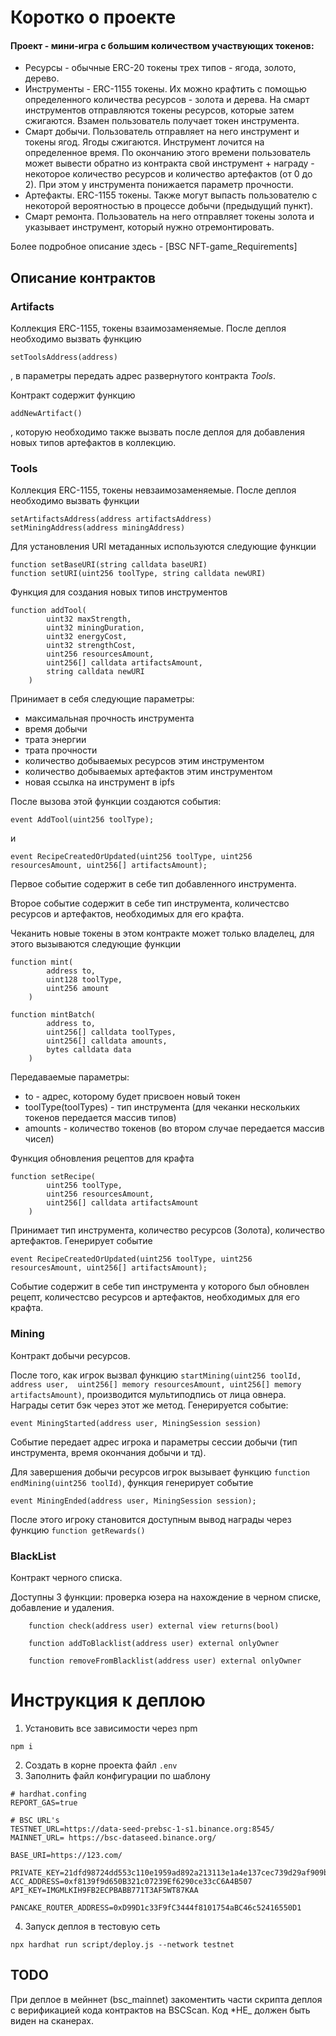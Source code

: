 # Коротко о проекте

#### Проект - мини-игра с большим количеством участвующих токенов:

- Ресурсы - обычные ERC-20 токены трех типов - ягода, золото, дерево.
- Инструменты - ERC-1155 токены. Их можно крафтить с помощью определенного количества ресурсов - золота и дерева. На смарт инструментов отправляются токены ресурсов, которые затем сжигаются. Взамен пользователь получает токен инструмента.
- Смарт добычи. Пользователь отправляет на него инструмент и токены ягод. Ягоды сжигаются. Инструмент лочится на определенное время. По окончанию этого времени пользователь может вывести обратно из контракта свой инструмент + награду - некоторое количество ресурсов и количество артефактов (от 0 до 2). При этом у инструмента понижается параметр прочности.
- Артефакты. ERC-1155 токены. Также могут выпасть пользователю с некоторой вероятностью в процессе добычи (предыдущий пункт).
- Смарт ремонта. Пользователь на него отправляет токены золота и указывает инструмент, который нужно отремонтировать.

Более подробное описание здесь - [BSC NFT-game_Requirements]

## Описание контрактов

### Artifacts

Коллекция ERC-1155, токены взаимозаменяемые. После деплоя необходимо вызвать функцию

```
setToolsAddress(address)
```

, в параметры передать адрес развернутого контракта _Tools_.

Контракт содержит функцию

```
addNewArtifact()
```

, которую необходимо также вызвать после деплоя для добавления новых типов артефактов в коллекцию.

### Tools

Коллекция ERC-1155, токены невзаимозаменяемые. После деплоя необходимо вызвать функции

```
setArtifactsAddress(address artifactsAddress)
setMiningAddress(address miningAddress)
```

Для установления URI метаданных используются следующие функции

```
function setBaseURI(string calldata baseURI)
function setURI(uint256 toolType, string calldata newURI)
```

Функция для создания новых типов инструментов

```
function addTool(
        uint32 maxStrength,
        uint32 miningDuration,
        uint32 energyCost,
        uint32 strengthCost,
        uint256 resourcesAmount,
        uint256[] calldata artifactsAmount,
        string calldata newURI
    )
```

Принимает в себя следующие параметры:

- максимальная прочность инструмента
- время добычи
- трата энергии
- трата прочности
- количество добываемых ресурсов этим инструментом
- количество добываемых артефактов этим инструментом
- новая ссылка на инструмент в ipfs

После вызова этой функции создаются события:

```
event AddTool(uint256 toolType);
```

и

```
event RecipeCreatedOrUpdated(uint256 toolType, uint256 resourcesAmount, uint256[] artifactsAmount);
```

Первое событие содержит в себе тип добавленного инструмента.

Второе событие содержит в себе тип инструмента, количестсво ресурсов и артефактов, необходимых для его крафта.

Чеканить новые токены в этом контракте может только владелец, для этого вызываются следующие функции

```
function mint(
        address to,
        uint128 toolType,
        uint256 amount
    )

function mintBatch(
        address to,
        uint256[] calldata toolTypes,
        uint256[] calldata amounts,
        bytes calldata data
    )
```

Передаваемые параметры:

- to - адрес, которому будет присвоен новый токен
- toolType(toolTypes) - тип инструмента (для чеканки нескольких токенов передается массив типов)
- amounts - количество токенов (во втором случае передается массив чисел)

Функция обновления рецептов для крафта

```
function setRecipe(
        uint256 toolType,
        uint256 resourcesAmount,
        uint256[] calldata artifactsAmount
    )
```

Принимает тип инструмента, количество ресурсов (Золота), количество артефактов. Генерирует событие

```
event RecipeCreatedOrUpdated(uint256 toolType, uint256 resourcesAmount, uint256[] artifactsAmount);
```

Событие содержит в себе тип инструмента у которого был обновлен рецепт, количестсво ресурсов и артефактов, необходимых для его крафта.

### Mining

Контракт добычи ресурсов.

После того, как игрок вызвал функцию `startMining(uint256 toolId, address user,  uint256[] memory resourcesAmount, uint256[] memory artifactsAmount)`, производится мультиподпись от лица овнера. Награды сетит бэк через этот же метод. Генерируется событие:

```
event MiningStarted(address user, MiningSession session)
```

Событие передает адрес игрока и параметры сессии добычи (тип инструмента, время окончания добычи и тд).

Для завершения добычи ресурсов игрок вызывает функцию `function endMining(uint256 toolId)`, функция генерирует событие

```
event MiningEnded(address user, MiningSession session);
```

После этого игроку становится доступным вывод награды через функцию `function getRewards()`

### BlackList

Контракт черного списка.

Доступны 3 функции: проверка юзера на нахождение в черном списке, добавление и удаления.

```
    function check(address user) external view returns(bool)

    function addToBlacklist(address user) external onlyOwner

    function removeFromBlacklist(address user) external onlyOwner
```

# Инструкция к деплою

1. Установить все зависимости через npm

```
npm i
```

2. Создать в корне проекта файл `.env`
3. Заполнить файл конфигурации по шаблону

```
# hardhat.confing
REPORT_GAS=true

# BSC URL's
TESTNET_URL=https://data-seed-prebsc-1-s1.binance.org:8545/
MAINNET_URL= https://bsc-dataseed.binance.org/

BASE_URI=https://123.com/

PRIVATE_KEY=21dfd98724dd553c110e1959ad892a213113e1a4e137cec739d29af909b96ec
ACC_ADDRESS=0xf8139f9d650B321c07239Ef6290ce33cC6A4B507
API_KEY=IMGMLKIH9FB2ECPBABB771T3AF5WT87KAA

PANCAKE_ROUTER_ADDRESS=0xD99D1c33F9fC3444f8101754aBC46c52416550D1

```

4. Запуск деплоя в тестовую сеть

```
npx hardhat run script/deploy.js --network testnet
```

## TODO

При деплое в мейннет (bsc_mainnet) закоментить части скрипта деплоя с верификацией кода контрактов на BSCScan. Код \*НЕ\_ должен быть виден на сканерах.
